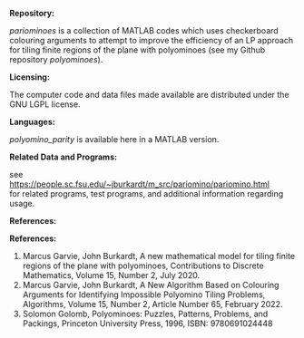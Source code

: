 <b>Repository:</b>

<em>pariominoes</em> is a collection of MATLAB codes which uses checkerboard colouring arguments to attempt to improve the efficiency of an LP approach for tiling finite regions of the plane with polyominoes (see my Github repository <em>polyominoes</em>).

<b>Licensing:</b>

The computer code and data files made available are distributed under the GNU LGPL license.

<b>Languages:</b>

<em>polyomino_parity</em> is available here in a MATLAB version.

<b>Related Data and Programs:</b>

see <br>https://people.sc.fsu.edu/~jburkardt/m_src/pariomino/pariomino.html
<br>for related programs, test programs, and additional information regarding usage.

<b>References:</b>

<b>References:</b>

<ol>
<li>Marcus Garvie, John Burkardt,
A new mathematical model for tiling finite regions of the plane with polyominoes,
Contributions to Discrete Mathematics,
Volume 15, Number 2, July 2020.</li>
  
<li>Marcus Garvie, John Burkardt,
A New Algorithm Based on Colouring Arguments for Identifying Impossible Polyomino Tiling Problems,
Algorithms, Volume 15, Number 2, Article Number 65, February 2022.</li>

<li>Solomon Golomb,
Polyominoes: Puzzles, Patterns, Problems, and Packings,
Princeton University Press, 1996,
ISBN: 9780691024448</li>
</ol>

